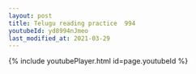 ```yaml
---
layout: post
title: Telugu reading practice  994
youtubeId: yd8994nJmeo
last_modified_at: 2021-03-29
---
```

 
 

 
 
 
 


{% include youtubePlayer.html id=page.youtubeId %}
 
